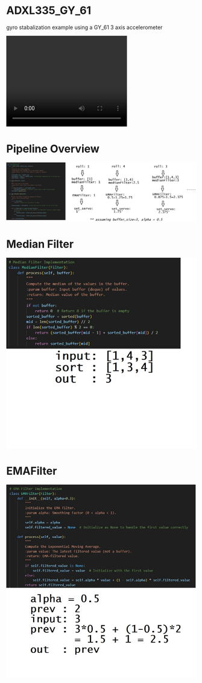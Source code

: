 # ADXL335_GY_61

gyro stabalization example using a GY_61 3 axis accelerometer

<video width="320" height="240" controls>
  <source src="docs/assets/roll_stabilization_480.mp4" type="video/mp4">
  Your browser does not support the video tag.
</video>

# Pipeline Overview
![pipeline](docs/assets/pipeline.jpg)

# Median Filter
![median_filter](docs/assets/median_filter.jpg)

# EMAFilter
![EMAFilter](docs/assets/EMAFilter.jpg)
